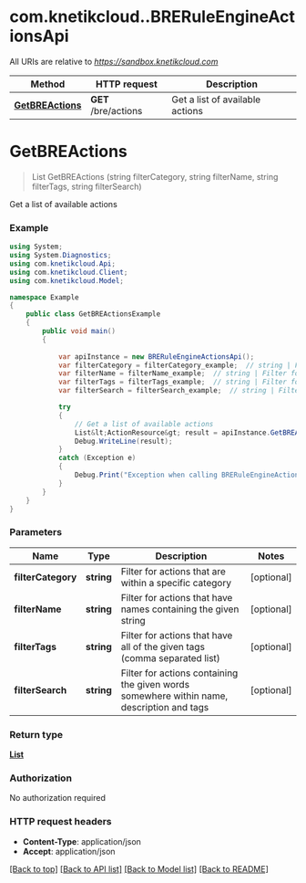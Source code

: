 # com.knetikcloud..BRERuleEngineActionsApi

All URIs are relative to *https://sandbox.knetikcloud.com*

Method | HTTP request | Description
------------- | ------------- | -------------
[**GetBREActions**](BRERuleEngineActionsApi.md#getbreactions) | **GET** /bre/actions | Get a list of available actions


<a name="getbreactions"></a>
# **GetBREActions**
> List<ActionResource> GetBREActions (string filterCategory, string filterName, string filterTags, string filterSearch)

Get a list of available actions

### Example
```csharp
using System;
using System.Diagnostics;
using com.knetikcloud.Api;
using com.knetikcloud.Client;
using com.knetikcloud.Model;

namespace Example
{
    public class GetBREActionsExample
    {
        public void main()
        {
            
            var apiInstance = new BRERuleEngineActionsApi();
            var filterCategory = filterCategory_example;  // string | Filter for actions that are within a specific category (optional) 
            var filterName = filterName_example;  // string | Filter for actions that have names containing the given string (optional) 
            var filterTags = filterTags_example;  // string | Filter for actions that have all of the given tags (comma separated list) (optional) 
            var filterSearch = filterSearch_example;  // string | Filter for actions containing the given words somewhere within name, description and tags (optional) 

            try
            {
                // Get a list of available actions
                List&lt;ActionResource&gt; result = apiInstance.GetBREActions(filterCategory, filterName, filterTags, filterSearch);
                Debug.WriteLine(result);
            }
            catch (Exception e)
            {
                Debug.Print("Exception when calling BRERuleEngineActionsApi.GetBREActions: " + e.Message );
            }
        }
    }
}
```

### Parameters

Name | Type | Description  | Notes
------------- | ------------- | ------------- | -------------
 **filterCategory** | **string**| Filter for actions that are within a specific category | [optional] 
 **filterName** | **string**| Filter for actions that have names containing the given string | [optional] 
 **filterTags** | **string**| Filter for actions that have all of the given tags (comma separated list) | [optional] 
 **filterSearch** | **string**| Filter for actions containing the given words somewhere within name, description and tags | [optional] 

### Return type

[**List<ActionResource>**](ActionResource.md)

### Authorization

No authorization required

### HTTP request headers

 - **Content-Type**: application/json
 - **Accept**: application/json

[[Back to top]](#) [[Back to API list]](../README.md#documentation-for-api-endpoints) [[Back to Model list]](../README.md#documentation-for-models) [[Back to README]](../README.md)

